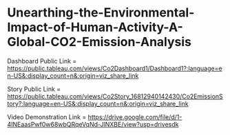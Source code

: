 # Unearthing-the-Environmental-Impact-of-Human-Activity-A-Global-CO2-Emission-Analysis


Dashboard Public Link = https://public.tableau.com/views/Co2Dashboard1/Dashboard1?:language=en-US&:display_count=n&:origin=viz_share_link

Story Public Link = https://public.tableau.com/views/Co2Story_16812940142430/Co2EmissionStory?:language=en-US&:display_count=n&:origin=viz_share_link

Video Demonstration Link = https://drive.google.com/file/d/1-4INEaasPwf0w68wbQRqeVqNd-JlNXBE/view?usp=drivesdk

